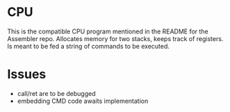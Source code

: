 # CPU

This is the compatible CPU program mentioned in the README for the Assembler repo. Allocates memory for two stacks, keeps track of registers. Is meant to be fed a string of commands to be executed.


# Issues
- call/ret are to be debugged
- embedding CMD code awaits implementation
